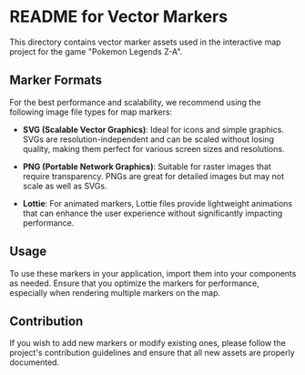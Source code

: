 # README for Vector Markers

This directory contains vector marker assets used in the interactive map project for the game "Pokemon Legends Z-A". 

## Marker Formats

For the best performance and scalability, we recommend using the following image file types for map markers:

- **SVG (Scalable Vector Graphics)**: Ideal for icons and simple graphics. SVGs are resolution-independent and can be scaled without losing quality, making them perfect for various screen sizes and resolutions.

- **PNG (Portable Network Graphics)**: Suitable for raster images that require transparency. PNGs are great for detailed images but may not scale as well as SVGs.

- **Lottie**: For animated markers, Lottie files provide lightweight animations that can enhance the user experience without significantly impacting performance.

## Usage

To use these markers in your application, import them into your components as needed. Ensure that you optimize the markers for performance, especially when rendering multiple markers on the map.

## Contribution

If you wish to add new markers or modify existing ones, please follow the project's contribution guidelines and ensure that all new assets are properly documented.